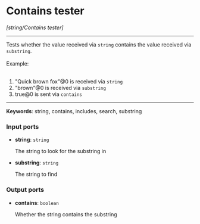 # Contains tester

_[string/Contains tester]_

---

Tests whether the value received via `string` contains the value received via `substring`.<br>
<br>
Example:<br>
<br>
1. "Quick brown fox"@0 is received via `string`<br>
2. "brown"@0 is received via `substring`<br>
3. true@0 is sent via `contains`<br>

---

__Keywords__: string, contains, includes, search, substring

### Input ports

* __string__: ` string `


    The string to look for the substring in<br>


* __substring__: ` string `


    The string to find<br>

### Output ports

* __contains__: ` boolean `


    Whether the string contains the substring<br>

